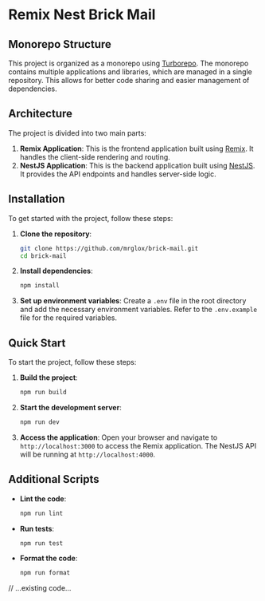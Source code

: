 # Remix Nest Brick Mail

## Monorepo Structure

This project is organized as a monorepo using [Turborepo](https://turborepo.org/). The monorepo contains multiple applications and libraries, which are managed in a single repository. This allows for better code sharing and easier management of dependencies.

## Architecture

The project is divided into two main parts:

1. **Remix Application**: This is the frontend application built using [Remix](https://remix.run/). It handles the client-side rendering and routing.
2. **NestJS Application**: This is the backend application built using [NestJS](https://nestjs.com/). It provides the API endpoints and handles server-side logic.

## Installation

To get started with the project, follow these steps:

1. **Clone the repository**:
    ```sh
    git clone https://github.com/mrglox/brick-mail.git
    cd brick-mail
    ```

2. **Install dependencies**:
    ```sh
    npm install
    ```

3. **Set up environment variables**:
    Create a `.env` file in the root directory and add the necessary environment variables. Refer to the `.env.example` file for the required variables.

## Quick Start

To start the project, follow these steps:

1. **Build the project**:
    ```sh
    npm run build
    ```

2. **Start the development server**:
    ```sh
    npm run dev
    ```

3. **Access the application**:
    Open your browser and navigate to `http://localhost:3000` to access the Remix application. The NestJS API will be running at `http://localhost:4000`.

## Additional Scripts

- **Lint the code**:
    ```sh
    npm run lint
    ```

- **Run tests**:
    ```sh
    npm run test
    ```

- **Format the code**:
    ```sh
    npm run format
    ```

// ...existing code...
